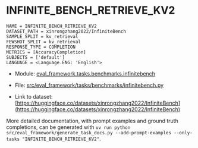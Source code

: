 # INFINITE_BENCH_RETRIEVE_KV2

````
NAME = INFINITE_BENCH_RETRIEVE_KV2
DATASET_PATH = xinrongzhang2022/InfiniteBench
SAMPLE_SPLIT = kv_retrieval
FEWSHOT_SPLIT = kv_retrieval
RESPONSE_TYPE = COMPLETION
METRICS = [AccuracyCompletion]
SUBJECTS = ['default']
LANGUAGE = <Language.ENG: 'English'>
````

- Module: [eval_framework.tasks.benchmarks.infinitebench](eval_framework.tasks.benchmarks.infinitebench)

- File: [src/eval_framework/tasks/benchmarks/infinitebench.py](../../src/eval_framework/tasks/benchmarks/infinitebench.py)

- Link to dataset: [https://huggingface.co/datasets/xinrongzhang2022/InfiniteBench](https://huggingface.co/datasets/xinrongzhang2022/InfiniteBench)

More detailed documentation, with prompt examples and ground truth completions, can be generated with `uv run python src/eval_framework/generate_task_docs.py --add-prompt-examples --only-tasks "INFINITE_BENCH_RETRIEVE_KV2"`.
